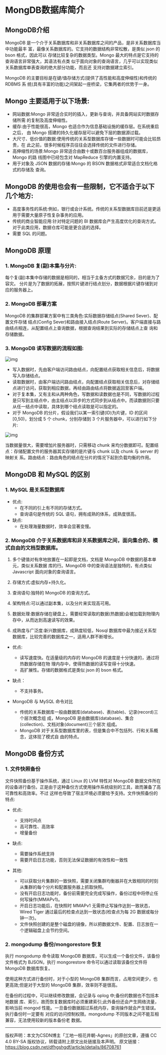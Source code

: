 # MongDB数据库简介

## MongoDB介绍

MongoDB 是一个介于关系数据库和非关系数据库之间的产品，是非关系数据库当中功能最丰 富，最像关系数据库的。它支持的数据结构非常松散，是类似 json 的 bson 格式，因此可以 存储比较复杂的数据类型。Mongo 最大的特点是它支持的查询语言非常强大，其语法有点类 似于面向对象的查询语言，几乎可以实现类似关系数据库单表查询的绝大部分功能，而且还 支持对数据建立索引。

MongoDB 的主要目标是在键/值存储方式(提供了高性能和高度伸缩性)和传统的 RDBMS 系 统(具有丰富的功能)之间架起一座桥梁，它集两者的优势于一身。 

## Mongo 主要适用于以下场景:

- 网站数据:Mongo 非常适合实时的插入，更新与查询，并具备网站实时数据存储所需 的复制及高度伸缩性。
-  缓存:由于性能很高，Mongo 也适合作为信息基础设施的缓存层。在系统重启之后， 由 Mongo 搭建的持久化缓存层可以避免下层的数据源过载。
-  大尺寸、低价值的数据:使用传统的关系型数据库存储一些数据时可能会比较昂贵，在 此之前，很多时候程序员往往会选择传统的文件进行存储。
- 高伸缩性的场景:Mongo 非常适合由数十或数百台服务器组成的数据库，Mongo 的路 线图中已经包含对 MapReduce 引擎的内置支持。
-  用于对象及 JSON 数据的存储:Mongo 的 BSON 数据格式非常适合文档化格式的存储及 查询。

## MongoDB 的使用也会有一些限制，它不适合于以下几个地方:

- 高度事务性的系统:例如，银行或会计系统。传统的关系型数据库目前还是更适用于需要大量原子性复杂事务的应用。
-  传统的商业智能应用:针对特定问题的 BI 数据库会产生高度优化的查询方式。对于此类应用，数据仓库可能是更合适的选择。
- 需要 SQL 的问题。

## MongoDB 原理

### 1. MongoDB 复(副)本集与分片:

每个复(副)本集中存储的数据是相同的，相当于主备方式的数据冗余，目的是为了容灾。 分片是为了数据的拓展，按照片键进行结点划分，数据根据片键存储到对应的服务器上。

### 2. MongoDB 部署方案

MongoDB 的集群部署方案中有三类角色:实际数据存储结点(Shared Sever)、配置文件存储 结点(Config Sever)和路由接入结点(Route Server)。客户端直接与路由结点相连，从配置结点上查询数据，根据查询结果到实际的存储结点上查 询和存储数据。

### 3. MongoDB 读写数据的流程如图:

![img](./illustration/mangodb-io-flow.png)

- 写入数据时，先由客户端访问路由结点，向配置结点获取相关信息后，将数据写入存储结点。
- 读取数据时，由客户端访问路由结点，向配置结点获取相关信息后，对存储结点进行访问，获取到相应数据，再经由路由结点将数据返回至客户端。
- 对于复本集，又有主和从两种角色，写数据和读数据也是不同，写数据的过程是只写到主结点中，由主结点以异步的方式同步到从结点中。而读数据则只要从任一结点中读取，具体到哪个结点读取是可以指定的。
- 对于 MongoDB 的分片，假设我们以某一索引键(ID)为片键，ID 的区间[0,50)，划分成 5 个 chunk，分别存储到 3 个片服务器中，可以进行如下分片:

![img](./illustration/mongdb-share-key-space.png)

 当数据量很大，需要增加片服务器时，只需移动 chunk 来均分数据即可。配置结点：存储配置文件的服务器其实存储的是片键与 chunk 以及 chunk 与 server 的映射关 系。路由结点：路由角色的结点在分片的情况下起到负载均衡的作用。 

## MongoDB 和 MySQL 的区别

### 1. MySQL 是关系型数据库

- 优点:
  - 在不同的引上有不同的存储方式。
  - 查询语句是传统的 SQL 语句，拥有成熟的体系，成熟度很高。
- 缺点:
  - 在处理海量数据时，效率会显著变慢。

### 2. MongoDB 介于关系数据库和非关系数据库之间，面向集合的、模式自由的文档型数据库。

1. 多个键值对有序地放置在一起即是文档，文档是 MongoDB 中数据的基本单元，类似关系数据 库的行。MongoDB 中的查询语法是独特的，有点类似 Javascript 面向对象的查询语言。

2. 存储方式:虚拟内存+持久化。

3. 查询语句:独特的 MongoDB 的查询方式。

4. 架构特点:可以通过副本集，以及分片来实现高可用。

5. 数据处理:数据存储在硬盘上，需要经常读取的数据(热数据)会被加载到物理内存中，从而达到高速读写的效果。

6. 成熟度与广泛度:新兴数据库，成熟度较低，Nosql 数据库中最为接近关系型数据库，比较完善的数据库之一，适用人群不断增长。


- 优点:
   - 读写速度快。在适量级的内存的 MongoDB 的速度是十分快速的，通过将热数据存储在物 理内存中，使得热数据的读写变得十分快速。
   - 高扩展性。存储的数据格式是类似 json 的 bson 格式。

- 缺点：
  - 不支持事务。

- MongoDB 与 MySQL 命令对比
  - 传统的关系数据库一般由数据库(database)、表(table)、记录(record)三个层次概念组 成，MongoDB 是由数据库(database)、集合(collection)、文档对象(document)三个层次 组成。
  - MongoDB 对于关系型数据库里的表，但是集合中不包括列、行和关系概念，这体现了模式自 由的特点。

## MongoDB 备份方式

### 1. 文件快照备份

文件快照备份基于操作系统，通过 Linux 的 LVM 特性对 MongoDB 数据文件所在的设备进行备份。正是由于这种备份方式使用操作系统级别的工具，故而兼备了高可靠性和高效率。不过 这样也导致了宿主环境必须要给予支持。文件快照备份的特点:

- 优点:
  - 支持时间点
  -  高可靠性、高效率
  - 增量备份

- 缺点:
  - 需要操作系统支持
  -  需要开启日志功能，否则无法保证数据的有效性和一致性

- 其他:
  - 可以获取分片集群的一致快照，需要关闭集群均衡器并在大致相同的时刻从集群的每个分片和配置服务器上抓取快照。
  -  没有开启日志功能时，备份前需要完全完成写操作，备份过程中将停止任何写操作(MMAPv1)。
  -  开启日志功能后，在快照时 MMAPv1 无需停止写操作达到一致状态，Wired Tiger 通过最后的检查点达到一致状态(检查点为每 2G 数据或每分钟一次)。
  - 文件快照创建的是整个磁盘的镜像，所以把数据文件、配置、日志放在一个逻辑磁盘上会节约空间。

### 2. mongodump 备份/mongorestore 恢复

执行 mongodump 命令读取 MongoDB 数据库，可以生成一个备份文件，该备份文件格式为 BJSON，执行 mongorestore 命令可以通过读取该备份文件将 MongoDB 数据库恢复。

使用这种方式进行备份时，对于小型的 MongoDB 集群而言，占用空间更少，也更高效;但是对于大型的 MongoDB 集群，效率则不是很高。

在备份的过程中，可以继续修改数据，会记录与 oplog 中;备份的数据也不包括本地数据 库、索引，故而恢复数据库时必须重建索引;此外备份还会产生网络流量，影响当前 mongod 性能。一旦备份数据超过系统内存，查询操作就会产生错误。执行备份时一定要有 对应的访问控制权限。mongodump 不同版本之间不能互相兼容，无法使用较新的版本备份老 数据。



---

版权声明：本文为CSDN博主「工地一枝花井朝-Agnes」的原创文章，遵循 CC 4.0 BY-SA 版权协议，转载请附上原文出处链接及本声明。
原文链接：https://blog.csdn.net/dfhgshgdf/article/details/86708761